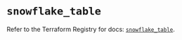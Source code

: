 # `snowflake_table`

Refer to the Terraform Registry for docs: [`snowflake_table`](https://registry.terraform.io/providers/snowflake-labs/snowflake/0.84.1/docs/resources/table).
